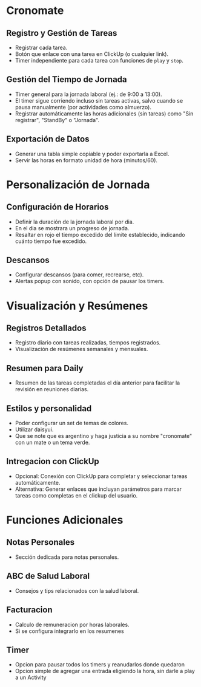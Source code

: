 # Cronomate

## Registro y Gestión de Tareas
- Registrar cada tarea.
- Botón que enlace con una tarea en ClickUp (o cualquier link).
- Timer independiente para cada tarea con funciones de `play` y `stop`.

## Gestión del Tiempo de Jornada
- Timer general para la jornada laboral (ej.: de 9:00 a 13:00).
- El timer sigue corriendo incluso sin tareas activas, salvo cuando se pausa manualmente (por actividades como almuerzo).
- Registrar automáticamente las horas adicionales (sin tareas) como "Sin registrar", "StandBy" o "Jornada".

## Exportación de Datos
- Generar una tabla simple copiable y poder exportarla a Excel.
- Servir las horas en formato unidad de hora (minutos/60).


# Personalización de Jornada

## Configuración de Horarios
- Definir la duración de la jornada laboral por dia.
- En el dia se mostrara un progreso de jornada.
- Resaltar en rojo el tiempo excedido del límite establecido, indicando cuánto tiempo fue excedido.

## Descansos
- Configurar descansos (para comer, recrearse, etc).
- Alertas popup con sonido, con opción de pausar los timers.


# Visualización y Resúmenes

## Registros Detallados
- Registro diario con tareas realizadas, tiempos registrados.
- Visualización de resúmenes semanales y mensuales.

## Resumen para Daily
- Resumen de las tareas completadas el día anterior para facilitar la revisión en reuniones diarias.

## Estilos y personalidad
- Poder configurar un set de temas de colores.
- Utilizar daisyui.
- Que se note que es argentino y haga justicia a su nombre "cronomate" con un mate o un tema verde.


## Intregacion con ClickUp
- Opcional: Conexión con ClickUp para completar y seleccionar tareas automáticamente.
- Alternativa: Generar enlaces que incluyan parámetros para marcar tareas como completas en el clickup del usuario.


# Funciones Adicionales

## Notas Personales
- Sección dedicada para notas personales.

## ABC de Salud Laboral
- Consejos y tips relacionados con la salud laboral.

## Facturacion
- Calculo de remuneracion por horas laborales.
- Si se configura integrarlo en los resumenes

## Timer
- Opcion para pausar todos los timers y reanudarlos donde quedaron
- Opcion simple de agregar una entrada eligiendo la hora, sin darle a play a un Activity

